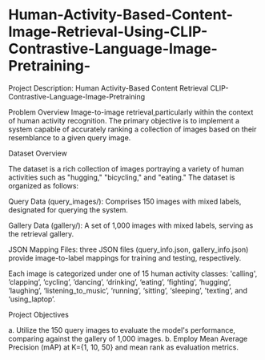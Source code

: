 # Human-Activity-Based-Content-Image-Retrieval-Using-CLIP-Contrastive-Language-Image-Pretraining-

Project Description: Human Activity-Based Content Retrieval CLIP-Contrastive-Language-Image-Pretraining

Problem Overview
Image-to-image retrieval,particularly within the context of human activity recognition. The primary objective is to implement a system capable of accurately ranking a collection of images based on their resemblance to a given query image.

Dataset Overview

The dataset is a rich collection of images portraying a variety of human activities such as
"hugging," "bicycling," and "eating." The dataset is organized as follows:

Query Data (query_images/): Comprises 150 images with mixed labels, designated for querying
the system.

Gallery Data (gallery/): A set of 1,000 images with mixed labels, serving as the retrieval gallery.

JSON Mapping Files: three JSON files (query_info.json, gallery_info.json) provide image-to-label mappings for training and testing, respectively.

Each image is categorized under one of 15 human activity classes: 'calling', ’clapping’, ’cycling’,
’dancing’, ‘drinking’, ‘eating’, ‘fighting’, ‘hugging’, ‘laughing’, ‘listening_to_music’, ‘running’,
‘sitting’, ‘sleeping’, 'texting', and ‘using_laptop’.

Project Objectives

a. Utilize the 150 query images to evaluate the model's performance, comparing against the
gallery of 1,000 images.
b. Employ Mean Average Precision (mAP) at K={1, 10, 50} and mean rank as evaluation
metrics.
